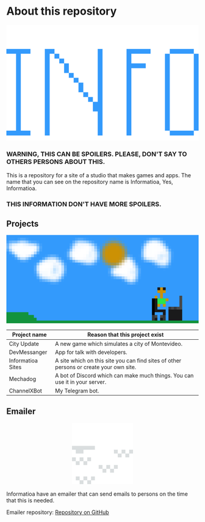 # About this repository
<div align="center">
  <picture>
    <source media="(prefers-color-scheme: dark)" srcset="./public/readme_imgs/informatioa.2.png" width="700px">
    <img alt="Informatioa Logo" src="./public/readme_imgs/informatioa.2.png" width="600px">
  </picture>
</div>

### WARNING, THIS CAN BE SPOILERS. PLEASE, DON'T SAY TO OTHERS PERSONS ABOUT THIS.

This is a repository for a site of a studio that makes games and apps. The name that you can see on the repository name is Informatioa, Yes, Informatioa.


### THIS INFORMATION DON'T HAVE MORE SPOILERS.

## Projects
<div align="center">
  <picture>
    <source media="(prefers-color-scheme: dark)" srcset="./public/readme_imgs/background_account-creator.png">
    <img alt="Projects image" src="./public/readme_imgs/background_account-creator.png">
  </picture>
</div>

| **Project name** | **Reason that this project exist** |
| --- | --- |
| City Update | A new game which simulates a city of Montevideo. |
| DevMessanger | App for talk with developers. |
| Informatioa Sites | A site which on this site you can find sites of other persons or create your own site. |
| Mechadog | A bot of Discord which can make much things. You can use it in your server. |
| ChannelXBot | My Telegram bot. |

## Emailer
<div align="center">
<picture>
  <source media="(prefers-color-scheme: dark)" srcset="./public/readme_imgs/emailverification.png">
  <img alt="Mail" src="./public/readme_imgs/emailverification.png">
</picture>
</div>

Informatioa have an emailer that can send emails to persons on the time that this is needed.

Emailer repository:
[Repository on GitHub](https://github.com/nico1monte/informatioa_emailer)

